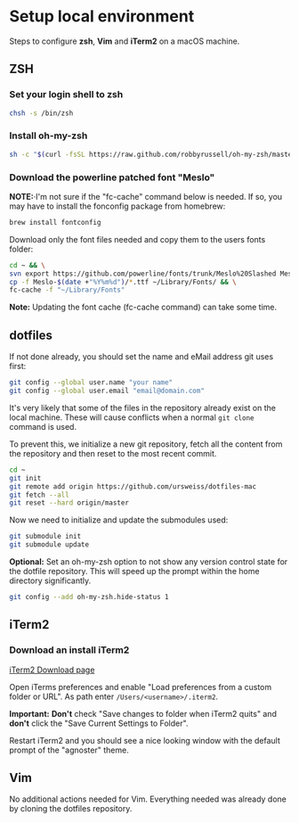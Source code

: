 # Setup local environment
Steps to configure **zsh**, **Vim** and **iTerm2** on a macOS machine.

## ZSH

### Set your login shell to zsh
```sh
chsh -s /bin/zsh
```
### Install oh-my-zsh
```sh
sh -c "$(curl -fsSL https://raw.github.com/robbyrussell/oh-my-zsh/master/tools/install.sh)"
````

### Download the powerline patched font "Meslo"
**NOTE:**·I'm not sure if the "fc-cache" command below is needed. If so, you may have to install the fonconfig package from homebrew:
```sh
brew install fontconfig
```
Download only the font files needed and copy them to the users fonts folder:
```sh
cd ~ && \
svn export https://github.com/powerline/fonts/trunk/Meslo%20Slashed Meslo-$(date +"%Y%m%d") && \
cp -f Meslo-$(date +"%Y%m%d")/*.ttf ~/Library/Fonts/ && \
fc-cache -f "~/Library/Fonts"
```
**Note:** Updating the font cache (fc-cache command) can take some time.

## dotfiles
If not done already, you should set the name and eMail address git uses first:
```sh
git config --global user.name "your name"
git config --global user.email "email@domain.com"
```
It's very likely that some of the files in the repository already exist on the local machine. These will cause conflicts when a normal `git clone` command is used.

To prevent this, we initialize a new git repository, fetch all the content from the repository and then reset to the most recent commit.

```sh
cd ~
git init
git remote add origin https://github.com/ursweiss/dotfiles-mac
git fetch --all
git reset --hard origin/master
```
Now we need to initialize and update the submodules used:
```sh
git submodule init
git submodule update
```
**Optional:** Set an oh-my-zsh option to not show any version control state for the dotfile repository. This will speed up the prompt within the home directory significantly.
```sh
git config --add oh-my-zsh.hide-status 1
```

## iTerm2

### Download an install iTerm2
[iTerm2 Download page](https://www.iterm2.com/downloads.html)

Open iTerms preferences and enable "Load preferences from a custom folder or URL". As path enter `/Users/<username>/.iterm2`.

**Important:** **Don't** check "Save changes to folder when iTerm2 quits" and **don't** click the "Save Current Settings to Folder".

Restart iTerm2 and you should see a nice looking window with the default prompt of the "agnoster" theme.

## Vim

No additional actions needed for Vim. Everything needed was already done by cloning the dotfiles repository.
